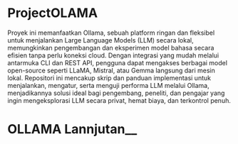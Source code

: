 # ProjectOLAMA
Proyek ini memanfaatkan Ollama, sebuah platform ringan dan fleksibel untuk menjalankan Large Language Models (LLM) secara lokal, memungkinkan pengembangan dan eksperimen model bahasa secara efisien tanpa perlu koneksi cloud. Dengan integrasi yang mudah melalui antarmuka CLI dan REST API, pengguna dapat mengakses berbagai model open-source seperti LLaMA, Mistral, atau Gemma langsung dari mesin lokal. Repositori ini mencakup skrip dan panduan implementasi untuk menjalankan, mengatur, serta menguji performa LLM melalui Ollama, menjadikannya solusi ideal bagi pengembang, peneliti, dan pengajar yang ingin mengeksplorasi LLM secara privat, hemat biaya, dan terkontrol penuh.

# OLLAMA Lannjutan__

